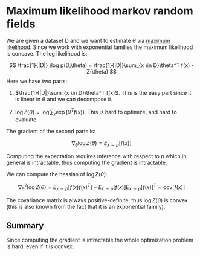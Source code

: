 # Maximum likelihood markov random fields

We are given a dataset D and we want to estimate $\theta$ via [maximum likelihood](maximum_likelihood_learning.md). Since we work with exponential families the maximum likelihood is concave. The log likelihood is:

$$
\frac{1}{|D|} \log p(D;\theta) = \frac{1}{|D|}\sum_{x \in D}\theta^T f(x) - Z(\theta)
$$
Here we have two parts:

1. $\frac{1}{|D|}\sum_{x \in D}\theta^T f(x)$. This is the easy part since it is linear in $\theta$ and we can decompose it.

2. $\log Z(\theta) = \log \sum_x \exp(\theta^T f(x))$. This is hard to optimize, and hard to evaluate.

The gradient of the second parts is:

$$
\nabla_{\theta} \log Z(\theta) = E_{x \sim p}[f(x)]
$$

Computing the expectation requires inference with respect to $p$ which in general is intractable, thus computing the gradient is intractable.

We can compute the hessian of $\log Z(\theta)$:

$$
\nabla^2_{\theta} \log Z(\theta) = E_{x \sim p}[f(x)f(x)^T] - E_{x\sim p}[f(x)]E_{x\sim p}[f(x)]^T = \text{cov}[f(x)]
$$

The covariance matrix is always positive-definite, thus $\log Z(\theta)$ is convex (this is also known from the fact that it is an exponential family).

## Summary
Since computing the gradient is intractable the whole optimization problem is hard, even if it is convex.